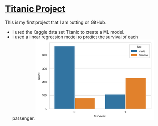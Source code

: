 # [Titanic Project](https://github.com/AndrewVandenberg/Titanic)
This is my first project that I am putting on GitHub.
* I used the Kaggle data set Titanic to create a ML model.
* I used a linear regreesion model to predict the survival of each passenger.
![](https://github.com/AndrewVandenberg/Portfolio/blob/main/images/graph.png)


